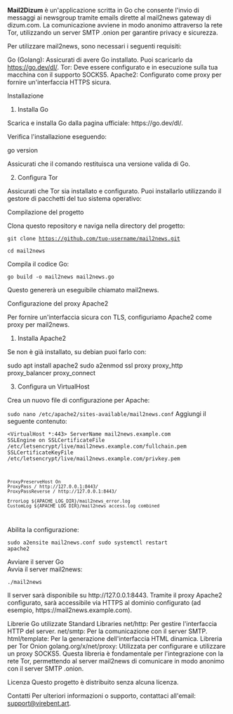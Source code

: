 <strong>Mail2Dizum</strong> è un'applicazione scritta in Go che consente l'invio di messaggi ai newsgroup tramite emails dirette al mail2news gateway di dizum.com. 
La comunicazione avviene in modo anonimo attraverso la rete Tor, utilizzando un server SMTP .onion per garantire privacy e sicurezza.

Per utilizzare mail2news, sono necessari i seguenti requisiti:

Go (Golang): Assicurati di avere Go installato. 
Puoi scaricarlo da https://go.dev/dl/.
Tor: Deve essere configurato e in esecuzione sulla tua macchina con il supporto SOCKS5.
Apache2: Configurato come proxy per fornire un'interfaccia HTTPS sicura.

Installazione
1. Installa Go<br>
<p>Scarica e installa Go dalla pagina ufficiale: https://go.dev/dl/.</p>

<p>Verifica l'installazione eseguendo:</p>

go version<br>
<p>Assicurati che il comando restituisca una versione valida di Go.</p>

2. Configura Tor<br>
<p>Assicurati che Tor sia installato e configurato. Puoi installarlo utilizzando il gestore di pacchetti del tuo sistema operativo:</p>

Compilazione del progetto<br>
<p>Clona questo repository e naviga nella directory del progetto:</p>

<code>git clone https://github.com/tuo-username/mail2news.git<br>
cd mail2news</code>

<p>Compila il codice Go:</p>

<code>go build -o mail2news mail2news.go</code>
<p>Questo genererà un eseguibile chiamato mail2news.</p>

<p>Configurazione del proxy Apache2</p>
<p>Per fornire un'interfaccia sicura con TLS, configuriamo Apache2 come proxy per mail2news.</p>

1. Installa Apache2<br>
<p>Se non è già installato, su debian puoi farlo con:</p>
<code></code>sudo apt install apache2
sudo a2enmod ssl proxy proxy_http proxy_balancer proxy_connect</code>

3. Configura un VirtualHost<br>
<p>Crea un nuovo file di configurazione per Apache:</p>

<code>sudo nano /etc/apache2/sites-available/mail2news.conf</code>
Aggiungi il seguente contenuto:<br>

<code><VirtualHost *:443>
    ServerName mail2news.example.com
    SSLEngine on
    SSLCertificateFile /etc/letsencrypt/live/mail2news.example.com/fullchain.pem
    SSLCertificateKeyFile /etc/letsencrypt/live/mail2news.example.com/privkey.pem

    ProxyPreserveHost On
    ProxyPass / http://127.0.0.1:8443/
    ProxyPassReverse / http://127.0.0.1:8443/

    ErrorLog ${APACHE_LOG_DIR}/mail2news_error.log
    CustomLog ${APACHE_LOG_DIR}/mail2news_access.log combined
</VirtualHost></code>
Abilita la configurazione:<br>

<code>sudo a2ensite mail2news.conf
sudo systemctl restart apache2</code>

Avviare il server Go<br>
Avvia il server mail2news:<br>

<code>./mail2news</code>
<p>Il server sarà disponibile su http://127.0.0.1:8443. Tramite il proxy Apache2 configurato, sarà accessibile via HTTPS al dominio configurato (ad esempio, https://mail2news.example.com).</p>

Librerie Go utilizzate
Standard Libraries
net/http: Per gestire l'interfaccia HTTP del server.
net/smtp: Per la comunicazione con il server SMTP.
html/template: Per la generazione dell'interfaccia HTML dinamica.
Libreria per Tor Onion
golang.org/x/net/proxy: Utilizzata per configurare e utilizzare un proxy SOCKS5. 
Questa libreria è fondamentale per l'integrazione con la rete Tor, permettendo al server mail2news di comunicare in modo anonimo con il server SMTP .onion.

Licenza
Questo progetto è distribuito senza alcuna licenza.

Contatti
Per ulteriori informazioni o supporto, contattaci all'email: support@virebent.art.
